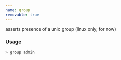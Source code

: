 ```yaml
---
name: group
removable: true
---
```

asserts presence of a unix group (linux only, for now)


### Usage

```bash
> group admin
```
